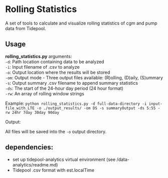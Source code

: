 # Rolling Statistics
A set of tools to calculate and visualize rolling statistics of cgm and pump data from Tidepool.

## Usage
**rolling_statistics.py** arguments:  
`-d`: Path location containing data to be analyzed  
`-i`:  Input filename of .csv to analyze  
`-o`: Output location where the results will be stored  
`-om`: Output mode - Three output files available: (R)olling, (D)aily, (S)ummary  
`-s`: Output summary .csv filename to append summary statistics  
`-ds`: The start of the 24-hour day period (24 hour format)  
`-rw`: An array of rolling window strings  

Example:
`python rolling_statistics.py -d full-data-directory -i input-file_with_LTE -o ./output_results/ -om DS -s summaryOutput -ds 5:55 -rw 24hr 7day 30day 90day`

Output:

All files will be saved into the `-o` output directory.

## dependencies:
* set up tidepool-analytics virtual environment (see /data-analytics/readme.md)
* Tidepool .csv format with est.localTime
